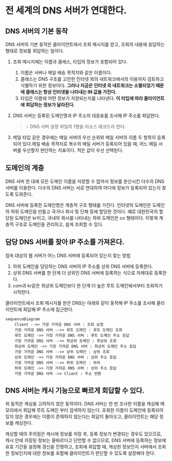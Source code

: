 # 전 세계의 DNS 서버가 연대한다.

## DNS 서버의 기본 동작

DNS 서버의 기본 동작은 클라이언트에서 조회 메시지를 받고, 조회의 내용에 응답하는 형태로 정보를 회답하는 일이다.

1. 조회 메시지에는 이름과 클래스, 타입의 정보가 포함되어 있다.
    1. 이름은 서버나 메일 배송 목적지와 같은 이름이다.
    2. 클래스는 DNS 구조를 고안한 인터넷 외의 네트워크에서의 이용까지 검토하고 식별하기 위한 정보이다. **그러나 지금은 인터넷 외 네트워크는 소멸되었기 때문에 클래스는 항상 인터넷을 나타내는 IN 값을 가진다.**
    3. 타입은 이름에 어떤 정보가 지원되는지를 나타낸다. **이 타입에 따라 클라이언트에 회답하는 정보가 달라진다.**
2. DNS 서버는 등록된 도메인명과 IP 주소의 대응표를 조사해 IP 주소를 회답한다.
    
    > 💡 DNS 서버 설정 파일의 1행을 리소스 레코드라 한다.
    
    
3. 메일 타입 같은 경우에는 메일 서버의 우선 순위와 메일 서버의 이름 두 항목이 등록되어 있다.메일 배송 목적지로 복수의 메일 서버가 등록되어 있을 때, 어느 메일 서버를 우선할지 판단하는 지표이다. 적은 값이 우선 선택된다.

## 도메인의 계층

DNS 서버 한 대에 모든 도메인 이름을 저장할 수 없어서 정보를 분산시킨 다수의 DNS 서버를 이용한다. 다수의 DNS 서버는 서로 연대하여 어디에 정보가 등록되어 있는지 찾도록 도와준다.

DNS 서버에 등록한 도메인명은 계층적 구조 형태를 가진다. 인터넷의 도메인은 도메인의 하위 도메인을 만들고 국가나 회사 및 단체 등에 할당한 것이다. 예로 대한민국의 할당된 도메인은 kr이고, 국내의 회사를 나타내는 하위 도메인은 co 형태이다. 이렇게 계층적 구조로 도메인을 관리하고, 쉽게 조회할 수 있다. 

## 담당 DNS 서버를 찾아 IP 주소를 가져온다.

접속 대상의 웹 서버가 어느 DNS 서버에 등록되어 있는지 찾는 방법

1. 하위 도메인을 담당하는 DNS 서버의 IP 주소를 상위 DNS 서버에 등록한다.
2. 상위 DNS 서버를 한 단계 더 상위인 DNS 서버에 등록하는 식으로 차례대로 등록한다.
3. com과 kr같은 최상위 도메인보다 한 단계 더 높은 루트 도메인에서부터 조회하기 시작한다.

클라이언트에서 조회 메시지를 받은 DNS는 아래와 같이 동작해 IP 주소를 조사해 클라이언트에 회답해 IP 주소에 접근한다.

```mermaid
sequenceDiagram
	Client -->> 가장 가까운 DNS 서버 : 조회 요청
	가장 가까운 DNS 서버 -->> 루트 도메인 : 루트 도메인 조회
	루트 도메인 ->> 가장 가까운 DNS 서버 : 루트 도메인 주소 응답
	가장 가까운 DNS 서버 -->> 최상위 도메인 : 최상위 조회
	최상위 도메인 ->> 가장 가까운 DNS 서버 : 최상위 도메인 주소 응답
	가장 가까운 DNS 서버 -->> 상위 도메인 : 상위 조회
	상위 도메인 ->> 가장 가까운 DNS 서버 : 상위 주소 응답
	가장 가까운 DNS 서버 -->> 하위 도메인 : 하위
	하위 도메인 ->> 가장 가까운 DNS 서버 : 상위 주소 응답
	가장 가까운 DNS 서버 ->> Client : 주소 반환
```

## DNS 서버는 캐시 기능으로 빠르게 회답할 수 있다.

위 동작은 캐싱을 고려하지 않은 동작이다. DNS 서버는 한 번 조사한 이름을 캐싱해 메모리에서 회답해 루트 도메인 부터 검색하지 않는다. 조회한 이름이 도메인에 등록되어 있지 않은 경우에는 이름이 존재하지 않는다는 회답이 돌아오고, 클라이언트는 해당 정보를 캐싱한다.

캐싱할 때의 주의점은 캐시에 정보를 저장 후, 등록 정보가 변경되는 경우도 있으므로, 캐시 안에 저장된 정보는  올바르다고 단언할 수 없으므로, DNS 서버에 등록하는 정보에 유효 기간을 설정해 갱신을 진행하고, 조회에 회답할 때, 캐싱한 정보인지 서버에서 조회한 정보인지에 대한 정보를 포함해 클라이언트가 판단할 수 있도록 설정해야 한다.
